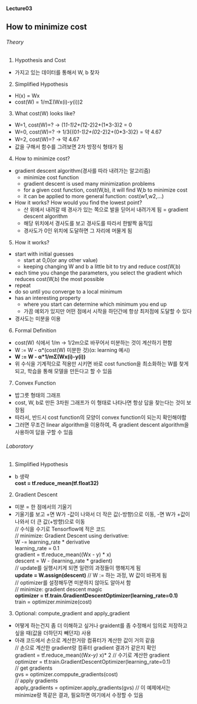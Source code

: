 #### Lecture03
## How to minimize cost

###### Theory
1. Hypothesis and Cost
  - 가지고 있는 데이터를 통해서 W, b 찾자
2. Simplified Hypothesis
  - H(x) = Wx
  - cost(W) = 1/mΣ(Wx(i)-y(i))2
3. What cost(W) looks like?
  - W=1, cost(W)=? -> (1*1-1)2+(1*2-2)2+(1*3-3)2 = 0
  - W=0, cost(W)=? -> 1/3{(0*1-1)2+(0*2-2)2+(0*3-3)2} = 약 4.67
  - W=2, cost(W)=? -> 약 4.67
  - 값을 구해서 함수를 그려보면 2차 방정식 형태가 됨
4. How to minimize cost?
  - gradient descent algorithm(경사를 따라 내려가는 알고리즘)
    + minimize cost function
    + gradient descent is used many minimization problems
    + for a given cost function, cost(W,b), it will find W,b to minimize cost
    + it can be applied to more general function: cost(w1,w2,...)
  - How it works? How would you find the lowest point?
    + 산 위에서 내려갈 때 경사가 있는 쪽으로 발을 딛어서 내려가게 됨 = gradient descent algorithm
    + 해당 위치에서 경사도를 보고 경사도를 따라서 한발짝 움직임
    + 경사도가 0인 위치에 도달하면 그 자리에 머물게 됨
5. How it works?
  - start with initial guesses
    + start at 0,0(or any other value)
    + keeping changing W and b a little bit to try and reduce cost(W,b)
  - each time you change the parameters, you select the gradient which reduces cost(W,b) the most possible
  - repeat
  - do so until you converge to a local minimum
  - has an interesting property
    + where you start can determine which minimum you end up
    + 가끔 예외가 있지만 어떤 점에서 시작을 하던간에 항상 최저점에 도달할 수 있다
  - 경사도는 미분을 이용
6. Formal Definition
  - cost(W) 식에서 1/m -> 1/2m으로 바꾸어서 미분하는 것이 계산하기 편함
  - W := W - α*(cost(W) 미분한 것)(α: learning 예시)
  - **W := W - α*1/mΣ(Wx(i)-y(i))**
  - 위 수식을 기계적으로 적용만 시키면 바로 cost function을 최소화하는 W를 찾게 되고, 학습을 통해 모델을 만든다고 할 수 있음
7. Convex Function
  - 밥그릇 형태의 그래프
  - cost, W, b로 만든 3차원 그래프가 이 형태로 나타나면 항상 답을 찾는다는 것이 보장됨
  - 따라서, 반드시 cost function의 모양이 convex function이 되는지 확인해야함
  - 그러면 무조건 linear algorithm을 이용하여, 즉 gradient descent algorithm을 사용하여 답을 구할 수 있음

###### Laboratory
1. Simplified Hypothesis
  - b 생략  
  **cost = tf.reduce_mean(tf.float32)**  
2. Gradient Descent
  - 미분 = 한 점에서의 기울기
  - 기울기를 보고 +면 W가 -값이 나와서 더 작은 값(-방향)으로 이동, -면 W가 +값이 나와서 더 큰 값(+방향)으로 이동  
  // 수식을 수기로 Tensorflow에 적은 코드  
  // minimize: Gradient Descent using derivative:  
  W -= learning_rate * derivative  
  learning_rate = 0.1  
  gradient = tf.reduce_mean((Wx - y) * x)  
  descent = W - (learning_rate * gradient)  
  // update를 실행시키게 되면 일련의 과정들이 행해지게 됨  
  **update = W.assign(descent)**  // W := 하는 과정, W 값이 바뀌게 됨  
  // optimizer를 설정해두면 미분하지 않아도 알아서 함  
  // minimize: gradient descent magic  
  **optimizer = tf.train.GradientDescentOptimizer(learning_rate=0.1)**  
  train = optimizer.minimize(cost)  
3. Optional: compute_gradient and apply_gradient
  - 어떻게 하는건지 좀 더 이해하고 싶거나 graident를 좀 수정해서 임의로 저장하고 싶을 때(값을 더하던지 빼던지) 사용
  - 아래 코드에서 손으로 계산한거랑 컴퓨터가 계산한 값이 거의 같음  
  // 손으로 계산한 gradient랑 컴퓨터 gradient 결과가 같은지 확인  
  gradient = tf.reduce_mean((W*x-y)* x)* 2  // 수기로 계산한 gradient  
  optimizer = tf.train.GradientDescentOptimizer(learning_rate=0.1)  
  // get gradients  
  gvs = optimizer.comppute_gradients(cost)  
  // apply gradients  
  apply_gradients = optimizer.apply_gradients(gvs)  // 이 예제에서는 minimize랑 똑같은 결과, 필요하면 여기에서 수정할 수 있음  
